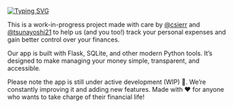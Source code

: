 [![Typing SVG](https://readme-typing-svg.herokuapp.com?font=Fira+Code&weight=500&pause=1000&color=F7F7F7&vCenter=true&width=474&lines=Welcome+to+our+Expenses+App!%F0%9F%98%89%F0%9F%92%B8)](https://git.io/typing-svg)

This is a work-in-progress project made with care by [@csierr](https://github.com/csierr) and [@tsunayoshi21](https://github.com/tsunayoshi21) to help us (and you too!) track your personal expenses and gain better control over your finances.

Our app is built with Flask, SQLite, and other modern Python tools. It’s designed to make managing your money simple, transparent, and accessible.

Please note the app is still under active development (WIP) 🚧. We’re constantly improving it and adding new features. Made with ❤️ for anyone who wants to take charge of their financial life!
